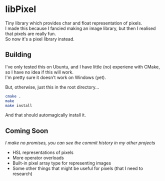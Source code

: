 # libPixel
Tiny library which provides char and float representation of pixels.  
I made this because I fancied making an image library, but then I realised that pixels are really fun.  
So now it's a pixel library instead.  

## Building
I've only tested this on Ubuntu, and I have little (no) experiene with CMake, so I have no idea if this will work.  
I'm pretty sure it doesn't work on Windows (yet).  

But, otherwise, just this in the root directory...
```bash
cmake .
make
make install
```

And that should automagically install it.  

## Coming Soon
*I make no promises, you can see the commit history in my other projects*
- HSL representations of pixels
- More operator overloads
- Built-in pixel array type for representing images
- Some other things that might be useful for pixels (that I need to research)